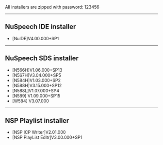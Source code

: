 All installers are zipped with password: 123456

-------------
NuSpeech IDE installer
-------------
- [NuIDE]V4.00.000+SP1

-------------
NuSpeech SDS installer
-------------
- [N566H]V1.06.000+SP13
- [N567H]V3.04.000+SP5
- [N584H]V1.03.000+SP2
- [N588H]V3.15.000+SP12
- [N588L]V1.07.000+SP4
- [N589] V1.09.000+SP15
- [W584] V3.07.000

-------------
NSP Playlist installer
-------------
- [NSP ICP Writer]V2.01.000
- [NSP PlayList Editr]V3.00.000+SP1